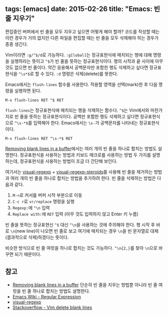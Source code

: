 tags: [emacs]
date: 2015-02-26
title: "Emacs: 빈 줄 지우기"
---
편집중인 버퍼에서 빈 줄을 모두 지우고 싶으면 어떻게 해야 할까? 코드를 작성할 때는 이런 경우가 거의 없지만 다른 파일을 편집할 때는 빈 줄을 모두 삭제해야 하는 경우가 종종 생긴다.<!--more-->

Vim이라면 `:g/^$/d`로 가능하다. `:g[lobal]`는 정규표현식에 매치되는 행에 대해 명령을 실행하라는 뜻이고 `^$`가 빈 줄을 뜻하는 정규표현식이다. 행의 시작과 끝 사이에 아무 것도 없으면 빈 줄이다. 약간 응용해서 공백문자만 포함한 행도 삭제하고 싶다면 정규표현식을 `^\s*$`로 할 수 있다. `:d` 명령은 삭제(delete)를 뜻한다.

Emacs에서는 `flush-lines` 함수를 사용한다. 적용할 영역을 선택(mark)한 후 다음 명령을 실행하면 된다.

```
M-x flush-lines RET ^$ RET
```

`flush-lines`는 정규표현식에 매치되는 행을 삭제하는 함수다. `^$`는 Vim에서와 마찬가지로 빈 줄을 뜻하는 정규표현식이다. 공백만 포함한 행도 삭제하고 싶다면 정규표현식으로 `^\s-*$`를 입력해야 한다. Emacs에서는 `\s-`가 공백문자를 나타내는 정규표현식이다.

```
M-x flush-lines RET ^\s-*$ RET
```

[Removing blank lines in a buffer](http://www.masteringemacs.org/article/removing-blank-lines-buffer)에서는 여러 개의 빈 줄을 하나로 합치는 방법도 설명한다. 정규표현식을 사용하는 방법과 키보드 매크로를 사용하는 방법 두 가지를 설명하는데, 정규표현식을 사용하는 방법이 조금 더 간단해 보인다.

여기서는 [visual-regexp](https://github.com/benma/visual-regexp.el) + [visual-regexp-steroids](https://github.com/benma/visual-regexp-steroids.el/)를 사용해 빈 줄을 제거하는 방법과 여러 개의 빈 줄을 하나로 합치는 방법을 추가하려 한다. 빈 줄을 삭제하는 방법은 다음과 같다.

1. `M-<`로 커서를 버퍼 시작 부분으로 이동
2. `C-c r`로 `vr/replace` 명령을 실행
3. `Regexp:`에 `^\n` 입력
4. `Replace with:`에 `RET` 입력 (아무 것도 입력하지 않고 Enter 키 누름)

빈 줄을 뜻하는 정규표현신 `^$` 대신 `^\n`을 사용하는 것에 주의해야 한다. 행 시작 후 바로 `\n`(new line)이 나오면 빈 줄로 보고 여기에 매치되는 경우 `\n`을 빈 문자열로 대체(결과적으로 삭제)하겠다는 뜻이다.

비슷한 방식으로 빈 줄 여럿을 하나로 합치는 것도 가능하다. `^\n{2,}`를 찾아 `\n`으로 바꾸면 되기 때문이다.

## 참고
* [Removing blank lines in a buffer](http://www.masteringemacs.org/article/removing-blank-lines-buffer) 단순히 빈 줄을 지우는 방법뿐 아니라 빈 줄 여럿을 빈 줄 하나로 합치는 방법도 설명한다.
* [Emacs Wiki - Regular Expression](http://www.emacswiki.org/emacs/RegularExpression)
* [visual-regexp](/2014/04/25/visual-regexp/)
* [Stackoverflow - Vim delete blank lines](http://stackoverflow.com/questions/706076/vim-delete-blank-lines)
